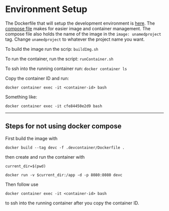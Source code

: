 # Environment Setup

The Dockerfile that will setup the development environment is
[here](Dockerfile). The [compose file](compose.yaml) makes for easier image and container management. The compose file also holds the name of the image in the `image: unamedproject` tag. Change `unamedproject` to whatever the project name you want.


To build the image run the scrip:
`buildImg.sh`

To run the container, run the script:
`runContainer.sh`

To ssh into the running container run:
`docker container ls`

Copy the container ID and run:
```
docker container exec -it <container-id> bash
```
Something like:

```
docker container exec -it cfe84450e2d9 bash
```

-----
## Steps for not using docker compose
First build the image with 
```
docker build --tag devc -f .devcontainer/Dockerfile .
```
then create and run the container with
```
current_dir=$(pwd)

docker run -v $current_dir:/app -d -p 8080:8080 devc
```
Then follow use 
```
docker container exec -it <container-id> bash
```
to ssh into the running container after you copy the container ID.
